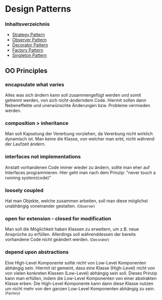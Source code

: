 # Design Patterns

### Inhaltsverzeichnis

- [Strategy Pattern](#strategy)
- [Observer Pattern](#observer)
- [Decorator Pattern](#decorator)
- [Factory Pattern](#factory)
- [Singleton Pattern](#singleton)

## OO Principles

### encapsulate what varies

Alles was sich ändern kann soll zusammengefügt werden und somit getrennt werden, von sich nicht-änderndem Code. Hiermit sollen dann Nebeneffekte und unerwünschte Änderungen bzw. Probleme vermieden werden.

### composition > inheritance

Man soll Kapselung der Vererbung vorziehen, da Vererbung nicht wirklich dynamisch ist. Man keine die Klasse, von welcher man erbt, nicht während der Laufzeit ändern.

### interfaces not implementations

Anstatt vorhandenen Code immer wieder zu ändern, sollte man eher auf Interfaces programmieren. Hier geht man nach dem Prinzip: "never touch a running system(code)"

### loosely coupled

Hat man Objekte, welche zusammen arbeiten, soll man diese möglichst unabhängig voneinander gestalten. <small>(Observer)</small>

### open for extension - closed for modification

Man soll die Möglichkeit haben Klassen zu erweitern, um z.B. neue Ansprüche zu erfüllen. Allerdings soll währenddessen der bereits vorhandene Code nicht geändert werden. <small>(Decorator)</small>

### depend upon abstractions

Eine High-Level Komponente sollte nicht von Low-Level Komponenten abhängig sein. Hiermit ist gemeint, dass eine Klasse (High-Level) nicht von von vielen konkreten Klassen (Low-Level) abhängig sein soll. Dieses Prinzip kann man erfüllen, indem die Low-Level Komponenten von einer abstrakten Klasse erben. Die High-Level Komponente kann dann diese Klasse nutzen um nicht mehr von den ganzen Low-Level Komponenten abhängig zu sein. <small>(Factory)</small>
